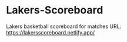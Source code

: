 # Lakers-Scoreboard
Lakers basketball scoreboard for matches
URL: https://lakersscoreboard.netlify.app/
